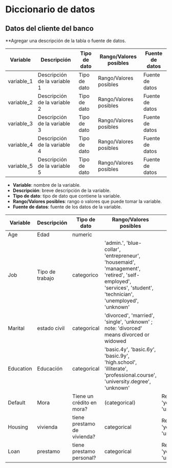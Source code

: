 # Diccionario de datos
  
## Datos del cliente del banco

**Agregar una descripción de la tabla o fuente de datos.

| Variable | Descripción | Tipo de dato | Rango/Valores posibles | Fuente de datos |
| --- | --- | --- | --- | --- |
| variable_1 | Descripción de la variable 1 | Tipo de dato | Rango/Valores posibles | Fuente de datos |
| variable_2 | Descripción de la variable 2 | Tipo de dato | Rango/Valores posibles | Fuente de datos |
| variable_3 | Descripción de la variable 3 | Tipo de dato | Rango/Valores posibles | Fuente de datos |
| variable_4 | Descripción de la variable 4 | Tipo de dato | Rango/Valores posibles | Fuente de datos |
| variable_5 | Descripción de la variable 5 | Tipo de dato | Rango/Valores posibles | Fuente de datos |

- **Variable**: nombre de la variable.
- **Descripción**: breve descripción de la variable.
- **Tipo de dato**: tipo de dato que contiene la variable.
- **Rango/Valores posibles**: rango o valores que puede tomar la variable.
- **Fuente de datos**: fuente de los datos de la variable.

| Variable | Descripción | Tipo de dato | Rango/Valores posibles | Fuente de datos |
| --- | --- | --- | --- | --- |
|Age| Edad |numeric|
|Job        | Tipo de trabajo   |categorico         | 'admin.', 'blue-collar', 'entrepreneur', 'housemaid', 'management', 'retired', 'self-employed', 'services', 'student', 'technician', 'unemployed', 'unknown'
|Marital    | estado civil      |categorical        | 'divorced', 'married', 'single', 'unknown' ; note: 'divorced' means divorced or widowed
|Education  | Educación         |categorical        |'basic.4y', 'basic.6y', 'basic.9y', 'high.school', 'illiterate', 'professional.course', 'university.degree', 'unknown'
|Default    | Mora              | Tiene un crédito en mora?| (categorical)| Respuesta:'no', 'yes', 'unknown'
|Housing    | vivienda          |tiene prestamo de vivienda? |categorical | Respuesta:'no', 'yes', 'unknown'
|Loan       | prestamo          | tiene prestamo personal? |categorical | Respuesta:'no', 'yes', 'unknown'